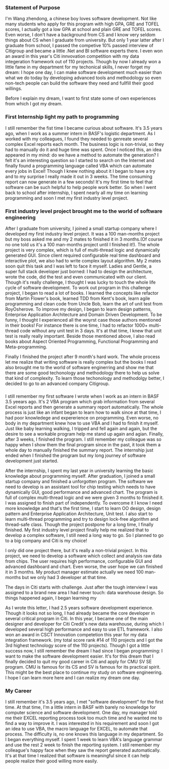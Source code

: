 ### Statement of Purpose
I'm Wang zhendong, a chinese boy loves software development. Not like many students who apply for this program with high GPA, GRE and TOFEL scores, I actually got a low GPA at school and plain GRE and TOFEL scores. Even worse, I don't have a background from CS and I know very seldom things about CS when I graduate from university. But only 1 year latter after I graduate from school, I passed the competive 10% passed interview of Citigroup and became a little .Net and BI software experts there. I even won an award in this year's Citi innvovation competition with my data integeration framework out of 110 projects. Though by now I already won a little fame in my department for my techonical skills, I never forget my dream: I hope one day, I can make software development much easier than what we do today by developing advanced tools and methodology so even non-tech people can build the software they need and fullfill their good willings. 

Before I explain my dream, I want to first state some of own experiences from which I got my dream.  

### First Internship light my path to programming
I still remember the fist time I became curious about software. It's 3.5 years ago, when I work as a summer intern in BASF's logistic department. As I worked with my colleagues, I found they needed to genreate several complex Excel reports each month. The business logic is non-trivial, so they had to manually do it and huge time was spent. Once I noticed this, an idea appeared in my mind: do we have a method to automate the generation? I felt it's an interesting question so I started to search on the Internet and finally found a programming language called VBA which can automate every jobs in Excel! Though I knew nothing about it I began to have a try and to my surprise I really made it out in 3 weeks. The time consuming report can now generate in a few seconds! It's my first time to feel that software can be such helpful to help people work better. So when I went back to school after internship, I spent nearly all my time on learning programming and soon I met my first industry level project.

### First industry level project brought me to the world of software engineering
After I graduate from university, I joined a small startup company where I developed my first industry level project. It was a 100 man-months project but my boss asked me and my 2 mates to finished it in 3 months.(Of course no one told us it's a 100 man-months project until I finished it!). The whole project is very complex, which is full of multi-thread logic and dynamically generated GUI. Since client required configurable real time dashboard and interactive plot, we also had to write complex layout algorithm. My 2 mates soon quit this task and I was left to face it myself. Ladies and Gentle, a super full stack developer just borned: I had to design the architecture, wrote the code, did the test and even communicated with our client. Though it's really challenge, I thought I was lucky to touch the whole life cycle of software development. To work out program in this challenge project, I began to read a lot of books. I learned the concepts like refactor from Martin Flower's book, learned TDD from Kent's book, learn agile programming and clean code from Uncle Bob, learn the art of unit test from RoyOsherove. To improve my design, I began to learn design patterns, Enterprise Application Architecture and Domain Driven Development. To be funny, I thought I experienced all the woyrst case those authors mentioned in their books! For instance there is one time, I had to refactor 1000+ multi-thread code without any unit test in 3 days. It's at that time, I knew that unit test is really really important. Beside those mentioned above, I also read books about Aspect Oriented Programming, Functional Programming and Meta-programming.

Finally I finished the project after 9 month's hard work. The whole process let me realize that writing software is really complex but the books I read also brought me to the world of software enginerring and show me that there are some good techonology and methodology there to help us solve that kind of complexity. To learn those techonology and methodolgy better, I decided to go to an advanced company Citigroup.

### 





I still remember my first software I wrote when I work as an intern in BASF 3.5 yeears ago. It's 2 VBA program which grab information from several Excel reports and then generate a summary report  automatically. The whole process is just like an infant began to learn how to walk since at that time, I had poor knowledege and expererience on programming. Even worse, no body in my department knew how to use VBA and I had to finish it myself. Just like baby learning walking, I tripped and fell again and again, but the desire to see a workable program help me stand up again and agian. Finally, after 3 weeks, I finished the program. I still remember my colleague was so happy when I show them the final program since in the past, it took them a whole day to manually finished the summary report. The internship just ended when I finished the program but my long journey of software development just started.

After the internship, I spent my last year in university learning the basic knowledge about programming myself. After graduation, I joined a small startup company and finished a unforgotten program. The software we need to develop is an assistant tool for chip testing which needs to have dynamically GUI, good performance  and advanced chart. The program is full of complex multi-thread logic and we were given 3 months to finished it. I was assigned to finish part of independently. To overcome it I know I need more knowledge and that's the first time, I start to learn OO design, design pattern and Enterprise Application Architecture, Unit test. I also start to learn multi-thread programming and try to design lock-free algorithm and thread-safe class. Though the project postpone for a long time, I finally finished. My first industry level project finally help me realized that to develop a complex software, I still need a long way to go. So I planned to go to a big company and Citi is my choice! 

I only did one project there, but it's really a non-trivial project. In this project, we need to develop a software which collect and analysis raw data from chips. The user requires high performance, configurable GUI and advanced dashboard and chart. Even worse, the user hope we can finished it in 3 months. My product manager estimate actually we need 100 man-months but we only had 3 developer at that time.  

The days in Citi starts with challenge. Just after the tough interview I was assigned to a brand new area I had never touch: data warehouse design. So things happened again, I began learning my  

As I wrote this letter, I had 2.5 years software development experience. Though it looks not so long, I had already became the core developer in several critical program in Citi.  In this year, I became one of the main designer and developer for Citi Credit's new data warehouse, during which I developed several high performance and easy to use ETL framework. I also won an award in CSCT Innovation competetion this year for my data integration framework. (my total score rank #14 of 110 projects and I got the 3rd highest technology score of the 110 projects). Though I got a little success now, I still remember the dream I had since I began programming: I want to make the software development easier. It's for this dream that I finally decided to quit my good career in Citi and apply for CMU SV SE program. CMU is famous for its CS and SV is famous for its practical spirit. This might be the best place to continue my study on software engineering. I hope I can learn more here and I can realize my dream one day.



### My Career
I still remember it's 3.5 years ago, I met "software development" for the first time. At that time, I'm a little intern in BASF with barely no knowledge for computer science and software development. One day, my manager told me their EXCEL reporting process took too much time and he wanted me to find a way to improve it. I was interested in his requirement and soon I got an idea to use VBA, the macro language for EXCEL, to automate that process. The difficulty is, no one knows this language in my department. So I began everything myself. I spent 1 week to learn VBA's language grammar and use the rest 2 week to finish the reporting system. I still remember my colleague's happy face when they saw the report generated automatically. It's at that time I realized that software is meaningful since it can help people realize their good willing more easily.
